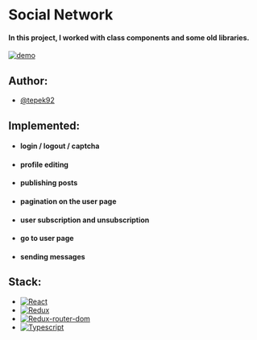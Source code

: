 # Social Network

#### In this project, I worked with class components and some old libraries.

[![demo](https://img.shields.io/badge/-demo-brightgreen?style=for-the-badge&logo=github)](https://tepek92.github.io/samurai_way_ts/#/)

## Author:
- [@tepek92](https://github.com/tepek92)


## Implemented:

- #### login / logout / captcha
- #### profile editing
- #### publishing posts
- #### pagination on the user page
- #### user subscription and unsubscription
- #### go to user page
- #### sending messages

## Stack:

- [![React][react.js]][react-url]
- [![Redux][redux]][redux-url]
- [![Redux-router-dom][rrd]][rrd-url]
- [![Typescript][typescript]][typescript-url]


<!-- LINKS  -->
[react.js]: https://img.shields.io/badge/React-0769AD?style=for-the-badge&logo=react&logoColor=white
[react-url]: https://reactjs.org/
[redux]: https://img.shields.io/badge/redux-%23593d88.svg?style=for-the-badge&logo=redux&logoColor=white
[redux-url]: https://redux.js.org/
[rrd]: https://img.shields.io/badge/React_Router-CA4245?style=for-the-badge&logo=react-router&logoColor=white
[rrd-url]: https://reactrouter.com/en/main
[typescript]: https://img.shields.io/badge/TypeScript-007ACC?style=for-the-badge&logo=typescript&logoColor=white
[typescript-url]: https://www.typescriptlang.org/
